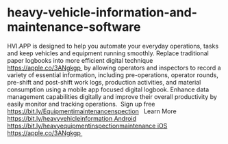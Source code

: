 # heavy-vehicle-information-and-maintenance-software
HVI.APP is designed to help you automate your everyday operations, tasks and keep vehicles and equipment running smoothly.
Replace traditional paper logbooks into more efficient digital technique https://apple.co/3ANgkgp  by allowing operators and inspectors to record a variety of essential information, including pre-operations, operator rounds, pre-shift and post-shift work logs, production activities, and material consumption using a mobile app focused digital logbook. Enhance data management capabilities digitally and improve their overall productivity by easily monitor and tracking operations.  Sign up free https://bit.ly/Equipmentimaintenancenspection   Learn More https://bit.ly/heavyvehicleinformation Android https://bit.ly/heavyequipmentinspectionmaintenance iOS https://apple.co/3ANgkgp 
